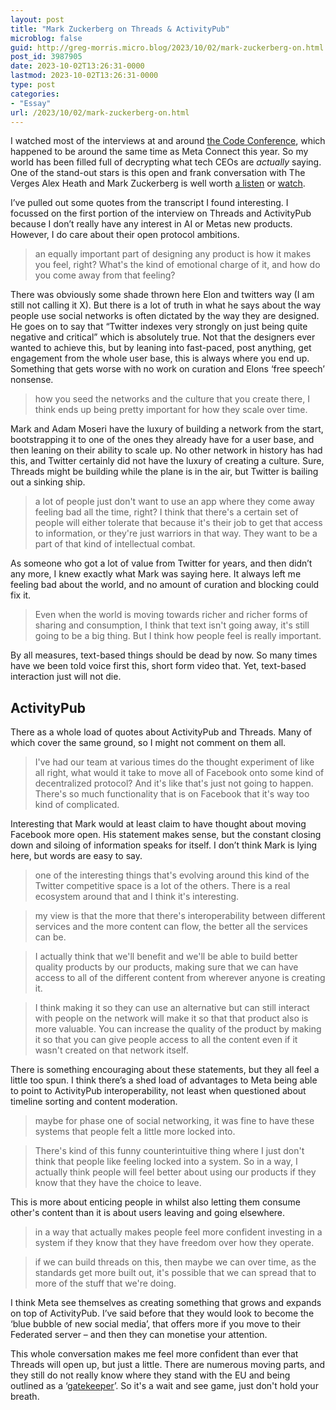 ```yaml
---
layout: post
title: "Mark Zuckerberg on Threads & ActivityPub"
microblog: false
guid: http://greg-morris.micro.blog/2023/10/02/mark-zuckerberg-on.html
post_id: 3987905
date: 2023-10-02T13:26:31-0000
lastmod: 2023-10-02T13:26:31-0000
type: post
categories:
- "Essay"
url: /2023/10/02/mark-zuckerberg-on.html
---
```

I watched most of the interviews at and around [the Code Conference](https://www.vox.com/code-conference), which happened to be around the same time as Meta Connect this year. So my world has been filled full of decrypting what tech CEOs are *actually* saying. One of the stand-out stars is this open and frank conversation with The Verges Alex Heath and Mark Zuckerberg is well worth [a listen](https://www.theverge.com/23889057/mark-zuckerberg-meta-ai-elon-musk-threads-quest-interview-decoder) or [watch](https://www.youtube.com/watch?v=9aCg7jH4S1w). 

I’ve pulled out some quotes from the transcript I found interesting. I focussed on the first portion of the interview on Threads and ActivityPub because I don’t really have any interest in AI or Metas new products. However, I do care about their open protocol ambitions. 

> an equally important part of designing any product is how it makes you feel, right? What's the kind of emotional charge of it, and how do you come away from that feeling?

There was obviously some shade thrown here Elon and twitters way (I am still not calling it X). But there is a lot of truth in what he says about the way people use social networks is often dictated by the way they are designed. He goes on to say that “Twitter indexes very strongly on just being quite negative and critical” which is absolutely true. Not that the designers ever wanted to achieve this, but by leaning into fast-paced, post anything, get engagement from the whole user base, this is always where you end up. Something that gets worse with no work on curation and Elons ‘free speech’ nonsense. 

> how you seed the networks and the culture that you create there, I think ends up being pretty important for how they scale over time.

Mark and Adam Moseri have the luxury of building a network from the start, bootstrapping it to one of the ones they already have for a user base, and then leaning on their ability to scale up. No other network in history has had this, and Twitter certainly did not have the luxury of creating a culture. Sure, Threads might be building while the plane is in the air, but Twitter is bailing out a sinking ship.

> a lot of people just don't want to use an app where they come away feeling bad all the time, right? I think that there's a certain set of people will either tolerate that because it's their job to get that access to information, or they're just warriors in that way. They want to be a part of that kind of intellectual combat.

As someone who got a lot of value from Twitter for years, and then didn’t any more, I knew exactly what Mark was saying here. It always left me feeling bad about the world, and no amount of curation and blocking could fix it.

>  Even when the world is moving towards richer and richer forms of sharing and consumption, I think that text isn't going away, it's still going to be a big thing. But I think how people feel is really important.

By all measures, text-based things should be dead by now. So many times have we been told voice first this, short form video that. Yet, text-based interaction just will not die.

## ActivityPub
There as a whole load of quotes about ActivityPub and Threads. Many of which cover the same ground, so I might not comment on them all.

> I've had our team at various times do the thought experiment of like all right, what would it take to move all of Facebook onto some kind of decentralized protocol? And it's like that's just not going to happen. There's so much functionality that is on Facebook that it's way too kind of complicated.

Interesting that Mark would at least claim to have thought about moving Facebook more open. His statement makes sense, but the constant closing down and siloing of information speaks for itself. I don’t think Mark is lying here, but words are easy to say.

> one of the interesting things that's evolving around this kind of the Twitter competitive space is a lot of the others. There is a real ecosystem around that and I think it's interesting.

> my view is that the more that there's interoperability between different services and the more content can flow, the better all the services can be.

> I actually think that we'll benefit and we'll be able to build better quality products by our products, making sure that we can have access to all of the different content from wherever anyone is creating it.

> I think making it so they can use an alternative but can still interact with people on the network will make it so that that product also is more valuable. You can increase the quality of the product by making it so that you can give people access to all the content even if it wasn't created on that network itself.

There is something encouraging about these statements, but they all feel a little too spun. I think there’s a shed load of advantages to Meta being able to point to ActivityPub interoperability, not least when questioned about timeline sorting and content moderation.

> maybe for phase one of social networking, it was fine to have these systems that people felt a little more locked into.

> There's kind of this funny counterintuitive thing where I just don't think that people like feeling locked into a system. So in a way, I actually think people will feel better about using our products if they know that they have the choice to leave.

This is more about enticing people in whilst also letting them consume other's content than it is about users leaving and going elsewhere.

> in a way that actually makes people feel more confident investing in a system if they know that they have freedom over how they operate.

> if we can build threads on this, then maybe we can over time, as the standards get more built out, it's possible that we can spread that to more of the stuff that we're doing.

I think Meta see themselves as creating something that grows and expands on top of ActivityPub. I’ve said before that they would look to become the ‘blue bubble of new social media’, that offers more if you move to their Federated server – and then they can monetise your attention. 

This whole conversation makes me feel more confident than ever that Threads will open up, but just a little. There are numerous moving parts, and they still do not really know where they stand with the EU and being outlined as a ‘[gatekeeper](https://ec.europa.eu/commission/presscorner/detail/en/IP_23_4328)’. So it's a wait and see game, just don't hold your breath. 
